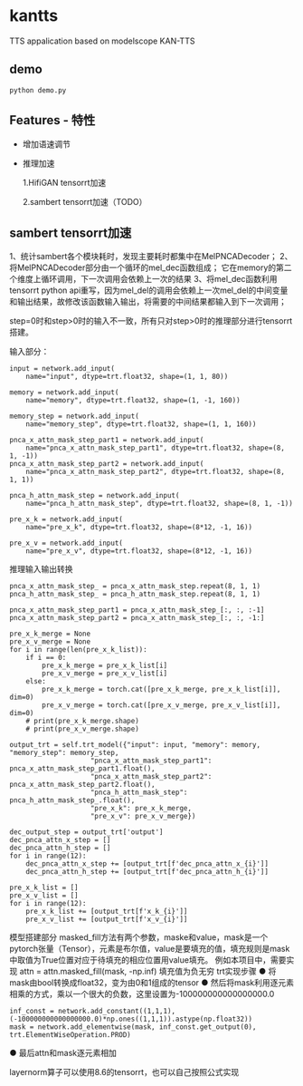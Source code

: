 # kantts
TTS appalication based on modelscope KAN-TTS

## demo
`python demo.py`

## Features - 特性
- 增加语速调节
- 推理加速
  
  1.HifiGAN tensorrt加速
  
  2.sambert tensorrt加速（TODO）

## sambert tensorrt加速
1、统计sambert各个模块耗时，发现主要耗时都集中在MelPNCADecoder；
2、将MelPNCADecoder部分由一个循环的mel_dec函数组成；
它在memory的第二个维度上循环调用，下一次调用会依赖上一次的结果
3、将mel_dec函数利用tensorrt python api重写，因为mel_del的调用会依赖上一次mel_del的中间变量和输出结果，故修改该函数输入输出，将需要的中间结果都输入到下一次调用；

step=0时和step>0时的输入不一致，所有只对step>0时的推理部分进行tensorrt搭建。

输入部分：
```
input = network.add_input(
    name="input", dtype=trt.float32, shape=(1, 1, 80))

memory = network.add_input(
    name="memory", dtype=trt.float32, shape=(1, -1, 160))

memory_step = network.add_input(
    name="memory_step", dtype=trt.float32, shape=(1, 1, 160))

pnca_x_attn_mask_step_part1 = network.add_input(
    name="pnca_x_attn_mask_step_part1", dtype=trt.float32, shape=(8, 1, -1))
pnca_x_attn_mask_step_part2 = network.add_input(
    name="pnca_x_attn_mask_step_part2", dtype=trt.float32, shape=(8, 1, 1))

pnca_h_attn_mask_step = network.add_input(
    name="pnca_h_attn_mask_step", dtype=trt.float32, shape=(8, 1, -1))

pre_x_k = network.add_input(
    name="pre_x_k", dtype=trt.float32, shape=(8*12, -1, 16))

pre_x_v = network.add_input(
    name="pre_x_v", dtype=trt.float32, shape=(8*12, -1, 16))
```

推理输入输出转换
```
pnca_x_attn_mask_step_ = pnca_x_attn_mask_step.repeat(8, 1, 1)
pnca_h_attn_mask_step_ = pnca_h_attn_mask_step.repeat(8, 1, 1)

pnca_x_attn_mask_step_part1 = pnca_x_attn_mask_step_[:, :, :-1]
pnca_x_attn_mask_step_part2 = pnca_x_attn_mask_step_[:, :, -1:]

pre_x_k_merge = None
pre_x_v_merge = None
for i in range(len(pre_x_k_list)):
    if i == 0:
        pre_x_k_merge = pre_x_k_list[i]
        pre_x_v_merge = pre_x_v_list[i]
    else:
        pre_x_k_merge = torch.cat([pre_x_k_merge, pre_x_k_list[i]], dim=0)
        pre_x_v_merge = torch.cat([pre_x_v_merge, pre_x_v_list[i]], dim=0)
    # print(pre_x_k_merge.shape)
    # print(pre_x_v_merge.shape)

output_trt = self.trt_model({"input": input, "memory": memory, "memory_step": memory_step,
                    "pnca_x_attn_mask_step_part1": pnca_x_attn_mask_step_part1.float(),
                    "pnca_x_attn_mask_step_part2": pnca_x_attn_mask_step_part2.float(),
                    "pnca_h_attn_mask_step": pnca_h_attn_mask_step_.float(),
                    "pre_x_k": pre_x_k_merge,
                    "pre_x_v": pre_x_v_merge})

dec_output_step = output_trt['output']
dec_pnca_attn_x_step = []
dec_pnca_attn_h_step = []
for i in range(12):
    dec_pnca_attn_x_step += [output_trt[f'dec_pnca_attn_x_{i}']]
    dec_pnca_attn_h_step += [output_trt[f'dec_pnca_attn_h_{i}']]

pre_x_k_list = []
pre_x_v_list = []
for i in range(12):
    pre_x_k_list += [output_trt[f'x_k_{i}']]
    pre_x_v_list += [output_trt[f'x_v_{i}']]
 ```

 模型搭建部分
 masked_fill方法有两个参数，maske和value，mask是一个pytorch张量（Tensor），元素是布尔值，value是要填充的值，填充规则是mask中取值为True位置对应于待填充的相应位置用value填充。
例如本项目中，需要实现 
attn = attn.masked_fill(mask, -np.inf)
填充值为负无穷
trt实现步骤
● 将mask由bool转换成float32，变为由0和1组成的tensor
● 然后将mask利用逐元素相乘的方式，乘以一个很大的负数，这里设置为-100000000000000000.0
 ```
inf_const = network.add_constant((1,1,1), (-100000000000000000.0)*np.ones((1,1,1)).astype(np.float32))
mask = network.add_elementwise(mask, inf_const.get_output(0), trt.ElementWiseOperation.PROD)
 ```
● 最后attn和mask逐元素相加

layernorm算子可以使用8.6的tensorrt，也可以自己按照公式实现
